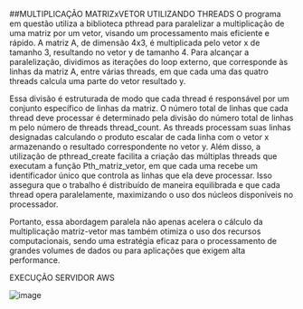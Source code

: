 ##MULTIPLICAÇÃO MATRIZxVETOR UTILIZANDO THREADS
  O programa em questão utiliza a biblioteca pthread para paralelizar a multiplicação de uma matriz por um vetor, visando um processamento mais eficiente e rápido. A matriz A, de dimensão 4x3, é multiplicada pelo vetor x de tamanho 3, resultando no vetor y de tamanho 4. Para alcançar a paralelização, dividimos as iterações do loop externo, que corresponde às linhas da matriz A, entre várias threads, em que cada uma das quatro threads calcula uma parte do vetor resultado y.

  Essa divisão é estruturada de modo que cada thread é responsável por um conjunto específico de linhas da matriz. O número total de linhas que cada thread deve processar é determinado pela divisão do número total de linhas m pelo número de threads thread_count. As threads processam suas linhas designadas calculando o produto escalar de cada linha com o vetor x armazenando o resultado correspondente no vetor y. Além disso, a utilização de pthread_create facilita a criação das múltiplas threads que executam a função Pth_matriz_vetor, em que cada uma recebe um identificador único que controla as linhas que ela deve processar. Isso assegura que o trabalho é distribuído de maneira equilibrada e que cada thread opera paralelamente, maximizando o uso dos núcleos disponíveis no processador.

  Portanto, essa abordagem paralela não apenas acelera o cálculo da multiplicação matriz-vetor mas também otimiza o uso dos recursos computacionais, sendo uma estratégia eficaz para o processamento de grandes volumes de dados ou para aplicações que exigem alta performance.

EXECUÇÃO SERVIDOR AWS

![image](https://github.com/arthurvignati/so/assets/161461962/77dceb0a-8e70-436d-9ba3-d86f8a3c0482)
